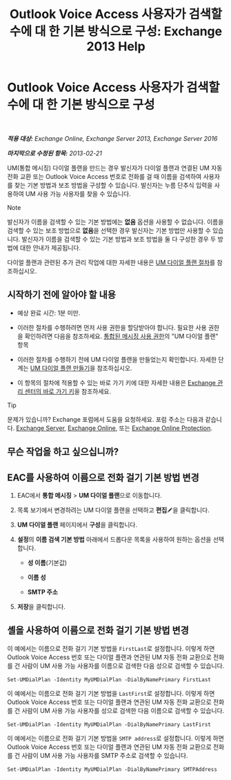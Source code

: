 ﻿---
title: 'Outlook Voice Access 사용자가 검색할 수에 대 한 기본 방식으로 구성: Exchange 2013 Help'
TOCTitle: Outlook Voice Access 사용자가 검색할 수에 대 한 기본 방식으로 구성
ms:assetid: 3d93a037-5820-41d3-9206-69f534414daf
ms:mtpsurl: https://technet.microsoft.com/ko-kr/library/Aa997563(v=EXCHG.150)
ms:contentKeyID: 50482912
ms.date: 05/22/2018
mtps_version: v=EXCHG.150
ms.translationtype: MT
---

# Outlook Voice Access 사용자가 검색할 수에 대 한 기본 방식으로 구성

 

_**적용 대상:** Exchange Online, Exchange Server 2013, Exchange Server 2016_

_**마지막으로 수정된 항목:** 2013-02-21_

UM(통합 메시징) 다이얼 플랜을 만드는 경우 발신자가 다이얼 플랜과 연결된 UM 자동 전화 교환 또는 Outlook Voice Access 번호로 전화를 걸 때 이름을 검색하여 사용자를 찾는 기본 방법과 보조 방법을 구성할 수 있습니다. 발신자는 누름 단추식 입력을 사용하여 UM 사용 가능 사용자를 찾을 수 있습니다.


> [!NOTE]
> 발신자가 이름을 검색할 수 있는 기본 방법에는 <STRONG>없음</STRONG> 옵션을 사용할 수 없습니다. 이름을 검색할 수 있는 보조 방법으로 <STRONG>없음</STRONG>을 선택한 경우 발신자는 기본 방법만 사용할 수 있습니다. 발신자가 이름을 검색할 수 있는 기본 방법과 보조 방법을 둘 다 구성한 경우 두 방법에 대한 안내가 제공됩니다.



다이얼 플랜과 관련된 추가 관리 작업에 대한 자세한 내용은 [UM 다이얼 플랜 절차](um-dial-plan-procedures-exchange-2013-help.md)를 참조하십시오.

## 시작하기 전에 알아야 할 내용

  - 예상 완료 시간: 1분 미만.

  - 이러한 절차를 수행하려면 먼저 사용 권한을 할당받아야 합니다. 필요한 사용 권한을 확인하려면 다음을 참조하세요. [통합된 메시징 사용 권한](unified-messaging-permissions-exchange-2013-help.md)의 "UM 다이얼 플랜" 항목

  - 이러한 절차를 수행하기 전에 UM 다이얼 플랜을 만들었는지 확인합니다. 자세한 단계는 [UM 다이얼 플랜 만들기](create-a-um-dial-plan-exchange-2013-help.md)을 참조하십시오.

  - 이 항목의 절차에 적용할 수 있는 바로 가기 키에 대한 자세한 내용은 [Exchange 관리 센터의 바로 가기 키](keyboard-shortcuts-in-the-exchange-admin-center-exchange-online-protection-help.md)을 참조하세요.


> [!TIP]
> 문제가 있습니까? Exchange 포럼에서 도움을 요청하세요. 포럼 주소는 다음과 같습니다. <A href="https://go.microsoft.com/fwlink/p/?linkid=60612">Exchange Server</A>, <A href="https://go.microsoft.com/fwlink/p/?linkid=267542">Exchange Online</A>, 또는 <A href="https://go.microsoft.com/fwlink/p/?linkid=285351">Exchange Online Protection</A>.



## 무슨 작업을 하고 싶으십니까?

## EAC를 사용하여 이름으로 전화 걸기 기본 방법 변경

1.  EAC에서 **통합 메시징** \> **UM 다이얼 플랜**으로 이동합니다.

2.  목록 보기에서 변경하려는 UM 다이얼 플랜을 선택하고 **편집**![편집 아이콘](images/JJ218640.6f53ccb2-1f13-4c02-bea0-30690e6ea71d(EXCHG.150).gif "편집 아이콘")을 클릭합니다.

3.  **UM 다이얼 플랜** 페이지에서 **구성**을 클릭합니다.

4.  **설정**의 **이름 검색 기본 방법** 아래에서 드롭다운 목록을 사용하여 원하는 옵션을 선택합니다.
    
      - **성 이름**(기본값)
    
      - **이름 성**
    
      - **SMTP 주소**

5.  **저장**을 클릭합니다.

## 셸을 사용하여 이름으로 전화 걸기 기본 방법 변경

이 예에서는 이름으로 전화 걸기 기본 방법을 `FirstLast`로 설정합니다. 이렇게 하면 Outlook Voice Access 번호 또는 다이얼 플랜과 연관된 UM 자동 전화 교환으로 전화를 건 사람이 UM 사용 가능 사용자를 이름으로 검색한 다음 성으로 검색할 수 있습니다.

    Set-UMDialPlan -Identity MyUMDialPlan -DialByNamePrimary FirstLast

이 예에서는 이름으로 전화 걸기 기본 방법을 `LastFirst`로 설정합니다. 이렇게 하면 Outlook Voice Access 번호 또는 다이얼 플랜과 연관된 UM 자동 전화 교환으로 전화를 건 사람이 UM 사용 가능 사용자를 성으로 검색한 다음 이름으로 검색할 수 있습니다.

    Set-UMDialPlan -Identity MyUMDialPlan -DialByNamePrimary LastFirst 

이 예에서는 이름으로 전화 걸기 기본 방법을 `SMTP address`로 설정합니다. 이렇게 하면 Outlook Voice Access 번호 또는 다이얼 플랜과 연관된 UM 자동 전화 교환으로 전화를 건 사람이 UM 사용 가능 사용자를 SMTP 주소로 검색할 수 있습니다.

    Set-UMDialPlan -Identity MyUMDialPlan -DialByNamePrimary SMTPAddress


